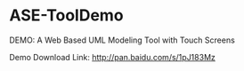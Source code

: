 ASE-ToolDemo
============

DEMO: A Web Based UML Modeling Tool with Touch Screens

Demo Download Link: http://pan.baidu.com/s/1pJ183Mz
